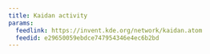 ```yaml
---
title: Kaidan activity
params:
  feedlink: https://invent.kde.org/network/kaidan.atom
  feedid: e29650059ebdce747954346e4ec6b2bd
---
```

